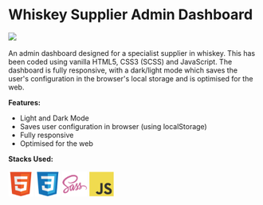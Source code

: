 <h1>Whiskey Supplier Admin Dashboard</h1>

![](https://api.checklyhq.com/v1/badges/checks/ef5d1fcd-09cf-449a-b04a-c4f0ccbf3e7d?style=for-the-badge&theme=dark)

An admin dashboard designed for a specialist supplier in whiskey. This has been coded using vanilla HTML5, CSS3 (SCSS) and JavaScript. The dashboard is fully responsive, with a dark/light mode which saves the user's configuration in the browser's local storage and is optimised for the web.

<strong>Features:</strong><br>
  - Light and Dark Mode
  - Saves user configuration in browser (using localStorage)
  - Fully responsive
  - Optimised for the web

<strong>Stacks Used:</strong><br>
<br>
<a target="_blank" rel="noopener noreferrer" href="https://github.com/devicons/devicon/blob/master/icons/html5/html5-original.svg"><img src="https://github.com/devicons/devicon/raw/master/icons/html5/html5-original.svg" alt="html5" width="50" height="50" style="max-width:100%;"></a>
<a target="_blank" rel="noopener noreferrer" href="https://github.com/devicons/devicon/blob/master/icons/css3/css3-original.svg"><img src="https://github.com/devicons/devicon/raw/master/icons/css3/css3-original.svg" alt="css3" width="50" height="50" style="max-width:100%;"></a>
<a target="_blank" rel="noopener noreferrer" href="https://github.com/devicons/devicon/blob/master/icons/sass/sass-original.svg"><img src="https://github.com/devicons/devicon/blob/master/icons/sass/sass-original.svg" alt="sass" width="50" height="50" style="max-width:100%;"></a>
<a target="_blank" rel="noopener noreferrer" href="https://github.com/devicons/devicon/blob/master/icons/javascript/javascript-original.svg"><img src="https://github.com/devicons/devicon/raw/master/icons/javascript/javascript-original.svg" alt="JavaScript" width="50" height="50" style="max-width:100%;"></a>

